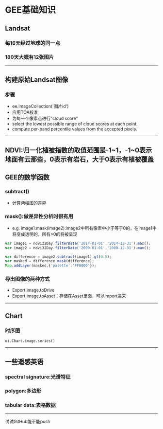 # GEE基础知识
## Landsat
### 每16天经过地球的同一点
### 180天大概有12张图片
---
## 构建原始Landsat图像
### 步骤
- ee.ImageCollection('图片id')
- 应用TOA校准
- 为每一个像素点进行"cloud score"
- select the lowest possible range of cloud scores at each point.
- compute per-band percentile values from the accepted pixels.
---
## NDVI:归一化植被指数的取值范围是-1~1，-1~0表示地面有云那些，0表示有岩石，大于0表示有植被覆盖
## GEE的数学函数
### subtract()
- 计算两幅图的差异
### mask():做差异性分析时很有用
- e.g. image1.mask(image2):image2中所有像素中小于等于0的，在image1中将变成透明的，所有>0的将被呈现
```JavaScript
var image1 = ndvi32Day.filterDate('2014-01-01','2014-12-31').max();
var image2 = ndvi32Day.filterDate('2000-01-01','2000-12-31').max();

var difference = image2.subtract(image1).gt(0.5);
var masked = difference.mask(difference);
Map.addLayer(masked,{'palette':'FF0000'});
```
### 导出图像的两种方式
- Export.image.toDrive
- Export.image.toAsset：存储在Asset里面，可以import进来
---
## Chart
### 时序图
```GEE
ui.Chart.image.series()
```
---
## 一些遥感英语
### spectral signature:光谱特征
### polygon:多边形
### tabular data:表格数据
---
试试GitHub能不能push
